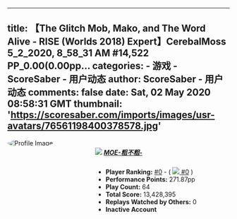 
---
title: 【The Glitch Mob, Mako, and The Word Alive - RISE (Worlds 2018) Expert】CerebalMoss 5_2_2020, 8_58_31 AM 
#14,522
 PP_0.00(0.00pp...
categories: 
    - 游戏
    - ScoreSaber - 用户动态
author: ScoreSaber - 用户动态
comments: false
date: Sat, 02 May 2020 08:58:31 GMT
thumbnail: 'https://scoresaber.com/imports/images/usr-avatars/76561198400378578.jpg'
---

<div>   
<div class="columns">
<div class="column is-narrow avatar">
 
<img style="border-radius: 50%;" class="image is-96x96" src="https://scoresaber.com/imports/images/usr-avatars/76561198400378578.jpg" alt="Profile Image" title="Profile Image" referrerpolicy="no-referrer">
<center>
</center>
</div>
<div class="column">
<h5 class="title is-5">
<img src="https://scoresaber.com/imports/images/flags/cn.png" referrerpolicy="no-referrer">
<a href="https://steamcommunity.com/profiles/76561198400378578">
MOE-粗不粗-
</a>
</h5>
<ul>
 
<li>
<strong>Player Ranking:</strong> <a href="https://scoresaber.com/global">#0</a> - (
<a href="https://scoresaber.com/global?country=cn"><img src="https://scoresaber.com/imports/images/flags/cn.png" referrerpolicy="no-referrer"> #0</a> )
</li>
<li><strong>Performance Points:</strong> 271.87pp</li>
<li><strong>Play Count:</strong> 64</li>
<li><strong>Total Score:</strong> 13,428,395</li>
<li><strong>Replays Watched by Others:</strong> 0</li>
 <li><strong>Inactive Account</strong></li>
</ul>
<section class="rankChart">
<canvas class="chartjs-render-monitor" id="rankChart"></canvas>
</section>
</div>
</div>
  
</div>
            